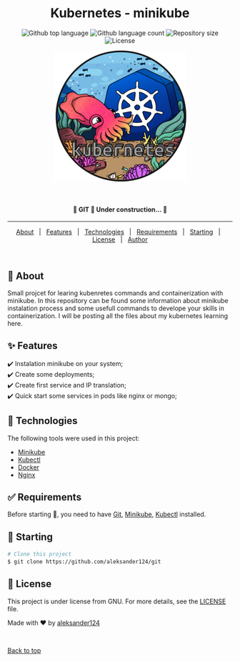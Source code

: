 <h1 align="center">Kubernetes - minikube</h1>

<p align="center">
  <img alt="Github top language" src="https://img.shields.io/github/languages/top/aleksander124/git?color=56BEB8">

  <img alt="Github language count" src="https://img.shields.io/github/languages/count/aleksander124/git?color=56BEB8">

  <img alt="Repository size" src="https://img.shields.io/github/repo-size/aleksander124/git?color=56BEB8">

  <img alt="License" src="https://img.shields.io/github/license/aleksander124/git?color=56BEB8">

  <!-- <img alt="Github issues" src="https://img.shields.io/github/issues/aleksander124/git?color=56BEB8" /> -->

  <!-- <img alt="Github forks" src="https://img.shields.io/github/forks/aleksander124/git?color=56BEB8" /> -->

  <!-- <img alt="Github stars" src="https://img.shields.io/github/stars/aleksander124/git?color=56BEB8" /> -->
</p>

<div align="center" id="top"> 
  <img src="./images/kubectl-logo-medium.png" alt="kubernetes" />

  &#xa0;

  <!-- <a href="https://git.netlify.app">Demo</a> -->
</div>
<!-- Status -->

<h4 align="center"> 
	🚧  GIT 🚀 Under construction...  🚧
</h4> 

<hr>

<p align="center">
  <a href="#dart-about">About</a> &#xa0; | &#xa0; 
  <a href="#sparkles-features">Features</a> &#xa0; | &#xa0;
  <a href="#rocket-technologies">Technologies</a> &#xa0; | &#xa0;
  <a href="#white_check_mark-requirements">Requirements</a> &#xa0; | &#xa0;
  <a href="#checkered_flag-starting">Starting</a> &#xa0; | &#xa0;
  <a href="#memo-license">License</a> &#xa0; | &#xa0;
  <a href="https://github.com/aleksander124" target="_blank">Author</a>
</p>

<br>

## :dart: About ##

Small projcet for learing kubenretes commands and containerization with minikube. In this repository can be found some information about minikube instalation process and some usefull commands to develope your skills in containerization. I will be posting all the files about my kubernetes learning here.

## :sparkles: Features ##

:heavy_check_mark: Instalation minikube on your system;\
:heavy_check_mark: Create some deployments;\
:heavy_check_mark: Create first service and IP translation;\
:heavy_check_mark: Quick start some services in pods like nginx or mongo;

## :rocket: Technologies ##

The following tools were used in this project:

- [Minikube](https://minikube.sigs.k8s.io/)
- [Kubectl](https://kubernetes.io/)
- [Docker](https://www.docker.com/)
- [Nginx](https://www.nginx.com/)

## :white_check_mark: Requirements ##

Before starting :checkered_flag:, you need to have [Git](https://git-scm.com), [Minikube](https://minikube.sigs.k8s.io/docs/start/), [Kubectl](https://kubernetes.io/)   installed.

## :checkered_flag: Starting ##

```bash
# Clone this project
$ git clone https://github.com/aleksander124/git


```

## :memo: License ##

This project is under license from GNU. For more details, see the [LICENSE](LICENSE.md) file.


Made with :heart: by <a href="https://github.com/aleksander124" target="_blank">aleksander124</a>

&#xa0;

<a href="#top">Back to top</a>
